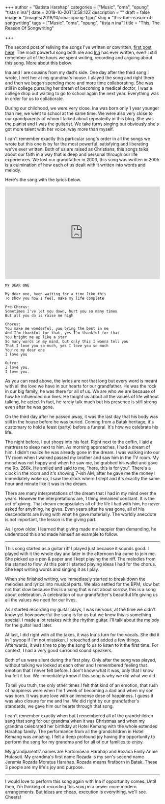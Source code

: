 +++
author = "Batista Harahap"
categories = ["Music", "oma", "opung", "tista n ina"]
date = 2019-10-20T13:58:12Z
description = ""
draft = false
image = "/images/2019/10/oma-opung-1.jpg"
slug = "this-the-reason-of-songwriting"
tags = ["Music", "oma", "opung", "tista n ina"]
title = "This, The Reason Of Songwriting"

+++


The second post of reliving the songs I've written or cowritten, [first post here](https://bango29.com/love-and-music/). The most powerful song both me and [Ina](https://www.instagram.com/christinaritonang/) has ever written, ever! I still remember all of the hours we spent writing, recording and arguing about this song. More about this below.

Ina and I are cousins from my dad's side. One day after the third song I wrote, I met her at my grandma's house. I played the song and right there and then we began spending more and more time collaborating. She was still in college pursuing her dream of becoming a medical doctor, I was a college drop out waiting to go to school again the next year. Everything was in order for us to collaborate.

During our childhood, we were very close. Ina was born only 1 year younger than me, we went to school at the same time. We were also very close to our grandparents of whom I talked about repeatedly in this blog. She was the pianist and I was the guitarist. We take turns singing but obviously she's got more talent with her voice, way more than myself.

I can't remember exactly this particular song's order in all the songs we wrote but this one is by far the most powerful, satisfying and liberating we've ever written. Both of us are raised as Christians, this songs talks about our faith in a way that is deep and personal through our life experiences. We lost our grandfather in 2003, this song was written in 2005 is a culmination of how each of us dealt with it written into words and melody.

Here's the song with the lyrics below.

<iframe width="100%" height="300" scrolling="no" frameborder="no" allow="autoplay" src="https://w.soundcloud.com/player/?url=https%3A//api.soundcloud.com/tracks/17275433&color=%23b8b8b8&auto_play=false&hide_related=false&show_comments=true&show_user=true&show_reposts=false&show_teaser=true&visual=true"></iframe>

```
MY DEAR ONE

My dear one, been waiting for a time like this
To show you how I feel, make my life complete

Pre-Chorus:
Sometimes I've let you down, hurt you so many times
But all you do is raise me high

Chorus:
You make me wonderful, you bring the best in me
And I'm thankful for that, yes I'm thankful for that
You bright me up like a star
So many words in my mind, but only this I wanna tell you
That I love you so much, yes I love you so much
You're my dear one
I love you

Outro:
I love you,
I love you.
```

As you can read above, the lyrics are not that long but every word is meant with all the love we have in our hearts for our grandfather. He was the rock in our big family, he was there for all of us. We are who we are because of how he influenced our lives. He taught us about all the values of life without talking, he acted. In fact, he rarely talk much but his presence is still strong even after he was gone.

On the third day after he passed away, it was the last day that his body was still in the house before he was buried. Coming from a Batak heritage, it's customary to hold a feast (party) before a funeral. It's how we celebrate his life. 

The night before, I put shoes into his feet. Right next to the coffin, I laid a mattress to sleep next to him. As morning approaches, I had a dream of him. I didn't realize he was already gone in the dream. I was walking into our TV room when I walked passed my brother and saw him in the TV room. My mood was not happy and when he saw me, he grabbed his wallet and gave me Rp. 260k. He smiled and said to me, "here, this is for you". There's a clock in the room and it's showing 7-ish AM, after he gave me the money I immediately woke up, I saw the clock where I slept and it's exactly the same hour and minute like it was in the dream.

There are many interpretations of the dream that I had in my mind over the years. However the interpretations are, 1 thing remained constant. It is the act of giving. That dream encapsulates all of the life I had with him, he never asked for anything, he gives. Even years after he was gone, all of his descendants are living with what he gave materially. The worldly anecdote is not important, the lesson is the giving part.

As I grow older, I learned that giving made me happier than demanding, he understood this and made himself an example to follow.

---

This song started as a guitar riff I played just because it sounds good. I played with it the whole day and later in the afternoon Ina came to join me. She picked up a pen & paper and I kept playing the riff. The melodies from Ina started to flow. At this point I started playing ideas I had for the chorus. She kept writing words and singing it as I play.

When she finished writing, we immediately started to break down the melodies and lyrics into musical parts. We also settled for the BPM, slow but not that slow because this is a song that is not about sorrow, this is a song about celebration. A celebration of our grandfather's beautiful life giving us all the values we need for our lives.

As I started recording my guitar plays, I was nervous, at the time we didn't know yet how powerful the song is for us but we knew this is something special. I made a lot retakes with the rhythm guitar. I'll talk about the melody for the guitar lead later.

At last, I did right with all the takes, it was Ina's turn for the vocals. She did it in 1 swoop if I'm not mistaken. I retouched and added a few things. Afterwards, it was time to play the song fo us to listen to it the first time. For context, I had a very good surround sound speakers.

Both of us were silent during the first play. Only after the song was played, without talking we looked at each other and I remembered feeling that emotion that I never felt before. I don't know what it was, only that I know Ina felt it too. We immediately knew if this song is why we did what we did.

To tell you truth, the only other times I felt that kind of an emotion, that rush of happiness were when I'm 1 week of becoming a dad and when my son was born. It was pure love with an immense dose of happiness. I guess it was also closure for me and Ina. We did right by our grandfather's standards, we gave him our hearts through that song.

I can't remember exactly when but I remembered all of the grandchildren sang that song for our grandma when it was Christmas and when my grandma celebrated her birthday at Hotel Kemang with the whole extended Harahap family. The performance from all the grandchildren in Hotel Kemang was amazing. I felt a deep profound joy having the opportunity to perform the song for my grandma and for all of our families to enjoy.

My grandparents' names are Partomoean Harahap and Rozada Emily Annie Hutasoit. My grandma's first name Rozada is my son's second name Jeremia Rozada Moratua Harahap. Rozada means firstborn in Batak. These 3 people are my life's joy and purpose.

---

I would love to perform this song again with Ina if opportunity comes. Until then, I'm thinking of recording this song in a newer more modern arrangements. But ideas are cheap, execution is everything, we'll see. Cheers!